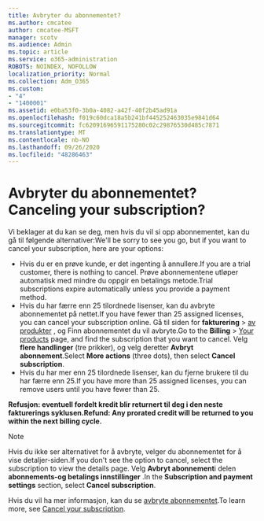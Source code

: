 ```yaml
---
title: Avbryter du abonnementet?
ms.author: cmcatee
author: cmcatee-MSFT
manager: scotv
ms.audience: Admin
ms.topic: article
ms.service: o365-administration
ROBOTS: NOINDEX, NOFOLLOW
localization_priority: Normal
ms.collection: Adm_O365
ms.custom:
- "4"
- "1400001"
ms.assetid: e0ba53f0-3b0a-4082-a42f-40f2b45ad91a
ms.openlocfilehash: f019c60dca18a5b241bf445252463035e9841d64
ms.sourcegitcommit: fc62091696591175280c02c29876530d485c7871
ms.translationtype: MT
ms.contentlocale: nb-NO
ms.lasthandoff: 09/26/2020
ms.locfileid: "48286463"
---
```

# <a name="canceling-your-subscription"></a><span data-ttu-id="939b0-102">Avbryter du abonnementet?</span><span class="sxs-lookup"><span data-stu-id="939b0-102">Canceling your subscription?</span></span>

<span data-ttu-id="939b0-103">Vi beklager at du kan se deg, men hvis du vil si opp abonnementet, kan du gå til følgende alternativer:</span><span class="sxs-lookup"><span data-stu-id="939b0-103">We'll be sorry to see you go, but if you want to cancel your subscription, here are your options:</span></span>
  
- <span data-ttu-id="939b0-104">Hvis du er en prøve kunde, er det ingenting å annullere.</span><span class="sxs-lookup"><span data-stu-id="939b0-104">If you are a trial customer, there is nothing to cancel.</span></span> <span data-ttu-id="939b0-105">Prøve abonnementene utløper automatisk med mindre du oppgir en betalings metode.</span><span class="sxs-lookup"><span data-stu-id="939b0-105">Trial subscriptions expire automatically unless you provide a payment method.</span></span>
- <span data-ttu-id="939b0-106">Hvis du har færre enn 25 tilordnede lisenser, kan du avbryte abonnementet på nettet.</span><span class="sxs-lookup"><span data-stu-id="939b0-106">If you have fewer than 25 assigned licenses, you can cancel your subscription online.</span></span> <span data-ttu-id="939b0-107">Gå til siden for **fakturering** \> [av produkter](https://go.microsoft.com/fwlink/p/?linkid=842054) , og Finn abonnementet du vil avbryte.</span><span class="sxs-lookup"><span data-stu-id="939b0-107">Go to the **Billing** \> [Your products](https://go.microsoft.com/fwlink/p/?linkid=842054) page, and find the subscription that you want to cancel.</span></span> <span data-ttu-id="939b0-108">Velg **flere handlinger** (tre prikker), og velg deretter **Avbryt abonnement**.</span><span class="sxs-lookup"><span data-stu-id="939b0-108">Select **More actions** (three dots), then select **Cancel subscription**.</span></span>
- <span data-ttu-id="939b0-109">Hvis du har mer enn 25 tilordnede lisenser, kan du fjerne brukere til du har færre enn 25.</span><span class="sxs-lookup"><span data-stu-id="939b0-109">If you have more than 25 assigned licenses, you can remove users until you have fewer than 25.</span></span>
  
<span data-ttu-id="939b0-110">**Refusjon: eventuell fordelt kredit blir returnert til deg i den neste fakturerings syklusen.**</span><span class="sxs-lookup"><span data-stu-id="939b0-110">**Refund: Any prorated credit will be returned to you within the next billing cycle.**</span></span>

> [!NOTE]
> <span data-ttu-id="939b0-111">Hvis du ikke ser alternativet for å avbryte, velger du abonnementet for å vise detaljer-siden.</span><span class="sxs-lookup"><span data-stu-id="939b0-111">If you don't see the option to cancel, select the subscription to view the details page.</span></span> <span data-ttu-id="939b0-112">Velg **Avbryt abonnement**i delen **abonnements-og betalings innstillinger** .</span><span class="sxs-lookup"><span data-stu-id="939b0-112">In the **Subscription and payment settings** section, select **Cancel subscription**.</span></span>

<span data-ttu-id="939b0-113">Hvis du vil ha mer informasjon, kan du se [avbryte abonnementet](https://docs.microsoft.com/microsoft-365/commerce/subscriptions/cancel-your-subscription).</span><span class="sxs-lookup"><span data-stu-id="939b0-113">To learn more, see [Cancel your subscription](https://docs.microsoft.com/microsoft-365/commerce/subscriptions/cancel-your-subscription).</span></span>
